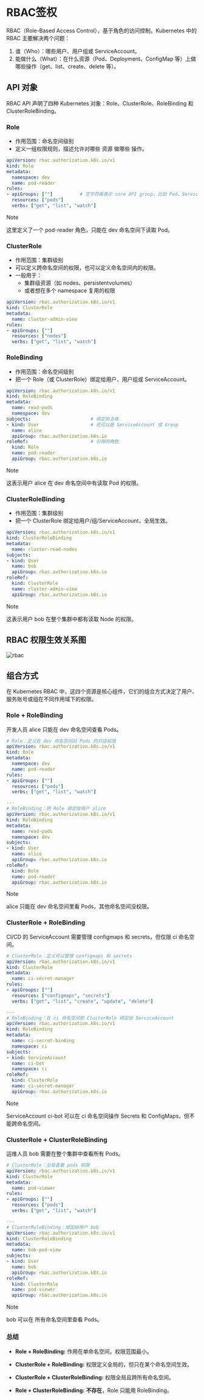 # RBAC签权

RBAC（Role-Based Access Control），基于角色的访问控制。Kubernetes 中的 RBAC 主要解决两个问题：

1. 谁（Who）：哪些用户、用户组或 ServiceAccount。
2. 能做什么（What）：在什么资源（Pod、Deployment、ConfigMap 等）上做哪些操作（get、list、create、delete 等）。

## API 对象

RBAC API 声明了四种 Kubernetes 对象：Role、ClusterRole、RoleBinding 和 ClusterRoleBinding。

### Role

- 作用范围：命名空间级别
- 定义一组权限规则，描述允许对哪些 资源 做哪些 操作。

```yaml
apiVersion: rbac.authorization.k8s.io/v1
kind: Role
metadata:
  namespace: dev
  name: pod-reader
rules:
- apiGroups: [""]          # 空字符串表示 core API group，比如 Pod、Service
  resources: ["pods"]
  verbs: ["get", "list", "watch"]
```

> [!NOTE]
> 这里定义了一个 pod-reader 角色，只能在 dev 命名空间下读取 Pod。

### ClusterRole

- 作用范围：集群级别
- 可以定义跨命名空间的权限，也可以定义命名空间内的权限。
- 一般用于：
  - 集群级资源（如 nodes、persistentvolumes）
  - 或者想在多个 namespace 复用的权限

```yaml
apiVersion: rbac.authorization.k8s.io/v1
kind: ClusterRole
metadata:
  name: cluster-admin-view
rules:
- apiGroups: [""]
  resources: ["nodes"]
  verbs: ["get", "list", "watch"]
```

### RoleBinding

- 作用范围：命名空间级别
- 把一个 Role（或 ClusterRole）绑定给用户、用户组或 ServiceAccount。

```yaml
apiVersion: rbac.authorization.k8s.io/v1
kind: RoleBinding
metadata:
  name: read-pods
  namespace: dev
subjects:                      # 绑定的主体
- kind: User                   # 还可以是 ServiceAccount 或 Group
  name: alice
  apiGroup: rbac.authorization.k8s.io
roleRef:                       # 引用的角色
  kind: Role
  name: pod-reader
  apiGroup: rbac.authorization.k8s.io
```

> [!NOTE]
> 这表示用户 alice 在 dev 命名空间中有读取 Pod 的权限。

### ClusterRoleBinding

- 作用范围：集群级别
- 把一个 ClusterRole 绑定给用户/组/ServiceAccount，全局生效。

```yaml
apiVersion: rbac.authorization.k8s.io/v1
kind: ClusterRoleBinding
metadata:
  name: cluster-read-nodes
subjects:
- kind: User
  name: bob
  apiGroup: rbac.authorization.k8s.io
roleRef:
  kind: ClusterRole
  name: cluster-admin-view
  apiGroup: rbac.authorization.k8s.io
```

> [!NOTE]
> 这表示用户 bob 在整个集群中都有读取 Node 的权限。

## RBAC 权限生效关系图

![rbac](/kubernetes/object/img/rbac.png)

## 组合方式

在 Kubernetes RBAC 中，这四个资源是核心组件，它们的组合方式决定了用户、服务账号或组在不同作用域下的权限。

### Role + RoleBinding

开发人员 alice 只能在 dev 命名空间查看 Pods。

```yaml
# Role：定义在 dev 命名空间对 Pods 的只读权限
apiVersion: rbac.authorization.k8s.io/v1
kind: Role
metadata:
  namespace: dev
  name: pod-reader
rules:
- apiGroups: [""]
  resources: ["pods"]
  verbs: ["get", "list", "watch"]

---
# RoleBinding：把 Role 绑定给用户 alice
apiVersion: rbac.authorization.k8s.io/v1
kind: RoleBinding
metadata:
  name: read-pods
  namespace: dev
subjects:
- kind: User
  name: alice
  apiGroup: rbac.authorization.k8s.io
roleRef:
  kind: Role
  name: pod-reader
  apiGroup: rbac.authorization.k8s.io
```

> [!NOTE]
> alice 只能在 dev 命名空间里看 Pods，其他命名空间没权限。

### ClusterRole + RoleBinding

CI/CD 的 ServiceAccount 需要管理 configmaps 和 secrets，但仅限 ci 命名空间。

```yaml
# ClusterRole：定义可以管理 configmaps 和 secrets
apiVersion: rbac.authorization.k8s.io/v1
kind: ClusterRole
metadata:
  name: ci-secret-manager
rules:
- apiGroups: [""]
  resources: ["configmaps", "secrets"]
  verbs: ["get", "list", "create", "update", "delete"]

---
# RoleBinding：在 ci 命名空间把 ClusterRole 绑定给 ServiceAccount
apiVersion: rbac.authorization.k8s.io/v1
kind: RoleBinding
metadata:
  name: ci-secret-binding
  namespace: ci
subjects:
- kind: ServiceAccount
  name: ci-bot
  namespace: ci
roleRef:
  kind: ClusterRole
  name: ci-secret-manager
  apiGroup: rbac.authorization.k8s.io
```

> [!NOTE]
> ServiceAccount ci-bot 可以在 ci 命名空间操作 Secrets 和 ConfigMaps，但不能跨命名空间。

### ClusterRole + ClusterRoleBinding

运维人员 bob 需要在整个集群中查看所有 Pods。

```yaml
# ClusterRole：全局查看 pods 权限
apiVersion: rbac.authorization.k8s.io/v1
kind: ClusterRole
metadata:
  name: pod-viewer
rules:
- apiGroups: [""]
  resources: ["pods"]
  verbs: ["get", "list", "watch"]

---
# ClusterRoleBinding：绑定给用户 bob
apiVersion: rbac.authorization.k8s.io/v1
kind: ClusterRoleBinding
metadata:
  name: bob-pod-view
subjects:
- kind: User
  name: bob
  apiGroup: rbac.authorization.k8s.io
roleRef:
  kind: ClusterRole
  name: pod-viewer
  apiGroup: rbac.authorization.k8s.io
```

> [!NOTE]
> bob 可以在 所有命名空间里查看 Pods。

### 总结

- **Role + RoleBinding:** 作用在单命名空间，权限范围最小。

- **ClusterRole + RoleBinding:** 权限定义全局的，但只在某个命名空间生效。

- **ClusterRole + ClusterRoleBinding:** 权限全局且跨所有命名空间。

- **Role + ClusterRoleBinding:** **不存在**，Role 只能用 RoleBinding。